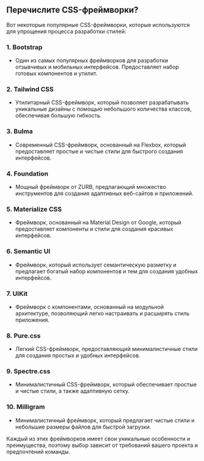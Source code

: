 ## Перечислите CSS-фреймворки?

Вот некоторые популярные CSS-фреймворки, которые используются для упрощения процесса разработки стилей:

### 1. **Bootstrap**
- Один из самых популярных фреймворков для разработки отзывчивых и мобильных интерфейсов. Предоставляет набор готовых компонентов и утилит.

### 2. **Tailwind CSS**
- Утилитарный CSS-фреймворк, который позволяет разрабатывать уникальные дизайны с помощью небольшого количества классов, обеспечивая большую гибкость.

### 3. **Bulma**
- Современный CSS-фреймворк, основанный на Flexbox, который предоставляет простые и чистые стили для быстрого создания интерфейсов.

### 4. **Foundation**
- Мощный фреймворк от ZURB, предлагающий множество инструментов для создания адаптивных веб-сайтов и приложений.

### 5. **Materialize CSS**
- Фреймворк, основанный на Material Design от Google, который предоставляет компоненты и стили для создания красивых интерфейсов.

### 6. **Semantic UI**
- Фреймворк, который использует семантическую разметку и предлагает богатый набор компонентов и тем для создания удобных интерфейсов.

### 7. **UIKit**
- Фреймворк с компонентами, основанный на модульной архитектуре, позволяющий легко настраивать и расширять стиль приложения.

### 8. **Pure.css**
- Легкий CSS-фреймворк, предоставляющий минималистичные стили для создания простых и удобных интерфейсов.

### 9. **Spectre.css**
- Минималистичный CSS-фреймворк, который обеспечивает простые и чистые стили, а также адаптивную сетку.

### 10. **Milligram**
- Минималистичный фреймворк, который предлагает чистые стили и небольшие размеры файлов для быстрой загрузки.

Каждый из этих фреймворков имеет свои уникальные особенности и преимущества, поэтому выбор зависит от требований вашего проекта и предпочтений команды.
